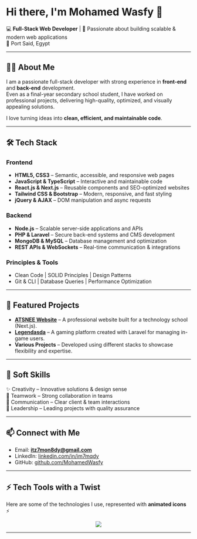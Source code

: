 # Hi there, I'm Mohamed Wasfy 👋  

💻 **Full-Stack Web Developer** | 🚀 Passionate about building scalable & modern web applications  
📍 Port Said, Egypt  

---

## 👨‍💻 About Me  
I am a passionate full-stack developer with strong experience in **front-end** and **back-end** development.  
Even as a final-year secondary school student, I have worked on professional projects, delivering high-quality, optimized, and visually appealing solutions.  

I love turning ideas into **clean, efficient, and maintainable code**.  

---

## 🛠️ Tech Stack  

### Frontend  
- **HTML5, CSS3** – Semantic, accessible, and responsive web pages  
- **JavaScript & TypeScript** – Interactive and maintainable code  
- **React.js & Next.js** – Reusable components and SEO-optimized websites  
- **Tailwind CSS & Bootstrap** – Modern, responsive, and fast styling  
- **jQuery & AJAX** – DOM manipulation and async requests  

### Backend  
- **Node.js** – Scalable server-side applications and APIs  
- **PHP & Laravel** – Secure back-end systems and CMS development  
- **MongoDB & MySQL** – Database management and optimization  
- **REST APIs & WebSockets** – Real-time communication & integrations  

### Principles & Tools  
- Clean Code | SOLID Principles | Design Patterns  
- Git & CLI | Database Queries | Performance Optimization  

---

## 🚀 Featured Projects  
- **[ATSNEE Website](https://atsnee.org/)** – A professional website built for a technology school (Next.js).  
- **[Legendasda](https://legendasda.com/)** – A gaming platform created with Laravel for managing in-game users.  
- **Various Projects** – Developed using different stacks to showcase flexibility and expertise.  

---

## 🌟 Soft Skills  
✨ Creativity – Innovative solutions & design sense  
🤝 Teamwork – Strong collaboration in teams  
💬 Communication – Clear client & team interactions  
🎯 Leadership – Leading projects with quality assurance  

---

## 📫 Connect with Me  
- Email: **itz7mon8dy@gmail.com**  
- LinkedIn: [linkedin.com/in/im7mqdy](#)  
- GitHub: [github.com/MohamedWasfy](https://github.com/IM7mqDyy)  

---

## ⚡ Tech Tools with a Twist  

Here are some of the technologies I use, represented with **animated icons** ⚡  

<p align="center">
  <img src="https://skillicons.dev/icons?i=html,css,js,ts,react,next,tailwind,bootstrap,jquery,nodejs,php,laravel,mysql,mongodb,git" />
</p>

---


